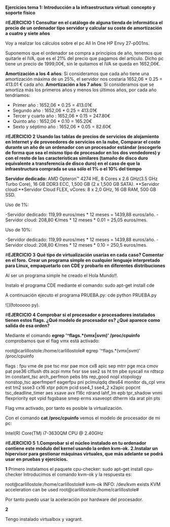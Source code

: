 **Ejercicios tema 1: Introducción a la infraestructura virtual: concepto y soporte físico**

#**EJERCICIO 1**
**Consultar en el catálogo de alguna tienda de informática el precio de un ordenador tipo servidor y calcular su coste de amortización a cuatro y siete años**

Voy a realizar los cálculos sobre el pc All In One HP Envy 27-p001ns.

Suponemos que el ordenador se compra a principios de año, tenemos que quitarle el IVA, que es el 21% del precio que pagamos del artículo. Dicho pc tiene un precio de 1999,00€, sin le quitamos el IVA se queda en 1652,06€.

**Amortización a los 4 años**: Si consideramos que cada año tiene una amortización máxima de un 25%, el servidor nos costaria 1652,06 * 0.25 = 413.01 € cada año.
**Amortización a los 7 años**: Si consideramos que se amortiza más los primeros años y menos los últimos años, por cada año tendriamos:
- Primer año : 1652,06 * 0.25 = 413.01€
- Segundo año : 1652,06 * 0.25 = 413.01€
- Tercer y cuarto año : 1652,06 * 0.15 = 247.80€
- Quinto año : 1652,06 * 0.10 = 165.20€
- Sexto y séptimo año : 1652,06 * 0.05 = 82.60€


#**EJERCICIO 2**
**Usando las tablas de precios de servicios de alojamiento en Internet y de proveedores de servicios en la nube, Comparar el coste durante un año de un ordenador con un procesador estándar (escogerlo de forma que sea el mismo tipo de procesador en los dos vendedores) y con el resto de las características similares (tamaño de disco duro equivalente a transferencia de disco duro) en el caso de que la infraestructura comprada se usa sólo el 1% o el 10% del tiempo**

**Servidor dedicado:** AMD Opteron™ 4274 HE, 8 Cores x 2.6 GHz(3.5 GHz Turbo Core), 16 GB DDR3 ECC, 1,500 GB (2 x 1,500 GB SATA).
**Servidor cloud:**Servidor Cloud FLEX, vCores: 8 x 2,0 GHz, 16 GB RAM, 500 GB SSD.

Uso de 1%:

-Servidor dedicado: 119,99 euros/mes * 12 meses = 1439,88 euros/año.
-Servidor cloud: 208,80 €/mes * 12 meses * 0.01 = 25,05 euros/mes.

Uso de 10%:

-Servidor dedicado: 119,99 euros/mes * 12 meses = 1439,88 euros/año.
-Servidor cloud: 208,80 €/mes * 12 meses * 0.10 = 250,5 euros/mes.

#**EJERCICIO 3**
**Qué tipo de virtualización usarías en cada caso? Comentar en el foro.**
**Crear un programa simple en cualquier lenguaje interpretado para Linux, empaquetarlo con CDE y probarlo en diferentes distribuciones**

Al ser un programa simple he creado el Hola Mundo!!.

Instalo el programa CDE mediante el comando: sudo apt-get install cde

A continuación ejecuto el programa PRUEBA.py: cde python PRUEBA.py


![](fotooooo py).


#**EJERCICIO 4**
**Comprobar si el procesador o procesadores instalados tienen estos flags. ¿Qué modelo de procesador es? ¿Qué aparece como salida de esa orden?**

Mediante el comando **egrep '^flags.*(vmx|svm)' /proc/cpuinfo** comprobamos que el flag vmx está activado:

root@carlillostole:/home/carlillostole# egrep '^flags.*(vmx|svm)' /proc/cpuinfo

flags		: fpu vme de pse tsc msr pae mce cx8 apic sep mtrr pge mca cmov pat pse36 clflush dts acpi mmx fxsr sse sse2 ss ht tm pbe syscall nx rdtscp lm constant_tsc arch_perfmon pebs bts rep_good nopl xtopology nonstop_tsc aperfmperf eagerfpu pni pclmulqdq dtes64 monitor ds_cpl vmx est tm2 ssse3 cx16 xtpr pdcm pcid sse4_1 sse4_2 x2apic popcnt tsc_deadline_timer aes xsave avx f16c rdrand lahf_lm epb tpr_shadow vnmi flexpriority ept vpid fsgsbase smep erms xsaveopt dtherm ida arat pln pts

Flag vmx activado, por tanto es posible la virtualización.

Con el comando **cat /proc/cpuinfo** vemos el modelo de procesador de mi pc:

Intel(R) Core(TM) i7-3630QM CPU @ 2.40GHz


#**EJERCICIO 5**
**1.Comprobar si el núcleo instalado en tu ordenador contiene este módulo del kernel usando la orden kvm-ok.**
**2.Instalar un hipervisor para gestionar máquinas virtuales, que más adelante se podrá usar en pruebas y ejercicios.**

**1**
Primero instalamos el paquete cpu-checker: sudo apt-get install cpu-checker
Introducimos el comando kvm-ok y la respuesta es:

root@carlillostole:/home/carlillostole# kvm-ok
INFO: /dev/kvm exists
KVM acceleration can be used
root@carlillostole:/home/carlillostole# 

Por tanto puedo usar la aceleración por hardware del procesador.

**2**

Tengo instalado virtualbox y vagrant.


















   




